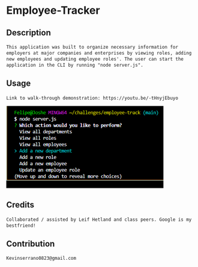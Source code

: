 # Employee-Tracker

## Description 
    This application was built to organize necessary information for employers at major companies and enterprises by viewing roles, adding new employees and updating employee roles'. The user can start the application in the CLI by running "node server.js". 

## Usage 
    Link to walk-through demonstration: https://youtu.be/-tHnyjEbuyo
![Alt text](tracker.png)

## Credits 
    Collaborated / assisted by Leif Hetland and class peers. Google is my bestfriend!

## Contribution 
    Kevinserrano0823@gmail.com